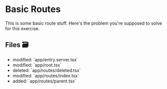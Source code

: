 # Basic Routes

This is some basic route stuff. Here's the problem you're supposed to solve for
this exercise.

## Files 🗃

<ul>
  <li className="flex gap-2">
    <span>modified:</span>
    <LaunchEditor file="/Users/kentcdodds/code/epicweb-dev/kcdshop/packages/example/exercises/01-nested-routing/01-02.problem/app/entry.server.tsx">
      `app/entry.server.tsx`
    </LaunchEditor>
  </li>
  <li className="flex gap-2">
    <span>modified:</span>
    <LaunchEditor file="/Users/kentcdodds/code/epicweb-dev/kcdshop/packages/example/exercises/01-nested-routing/01-02.problem/app/root.tsx">
      `app/root.tsx`
    </LaunchEditor>
  </li>
  <li className="flex gap-2">
    <span>deleted:</span>
    <LaunchEditor file="/Users/kentcdodds/code/epicweb-dev/kcdshop/packages/example/exercises/01-nested-routing/01-02.problem/app/routes/deleted.tsx">
      `app/routes/deleted.tsx`
    </LaunchEditor>
  </li>
  <li className="flex gap-2">
    <span>modified:</span>
    <LaunchEditor file="/Users/kentcdodds/code/epicweb-dev/kcdshop/packages/example/exercises/01-nested-routing/01-02.problem/app/routes/index.tsx">
      `app/routes/index.tsx`
    </LaunchEditor>
  </li>
  <li className="flex gap-2">
    <span>added:</span>
    <LaunchEditor file="/Users/kentcdodds/code/epicweb-dev/kcdshop/packages/example/exercises/01-nested-routing/01-02.problem/app/routes/parent.tsx">
      `app/routes/parent.tsx`
    </LaunchEditor>
  </li>
</ul>
